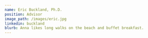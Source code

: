 ```yaml
---
name: Eric Buckland, Ph.D.
position: Advisor 
image_path: /images/eric.jpg
linkedin: buckland
blurb: Anna likes long walks on the beach and buffet breakfast.
---
```

